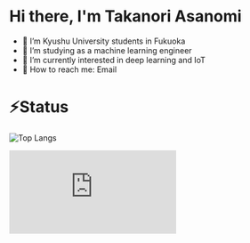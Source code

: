 # Hi there, I'm Takanori Asanomi
- 🏫 I’m Kyushu University students in Fukuoka
- 🚀 I’m studying as a machine learning engineer
- 👀 I’m currently interested in deep learning and IoT
- 📮 How to reach me: Email 

# ⚡Status
![Top Langs](https://github-readme-stats.vercel.app/api/top-langs/?username=asanomitakanori&layout=compact)

  [![My Stats](https://github-stats-evirunurm.vercel.app/api/stats.js?username=asanomitakanori)](https://github.com/evirunurm/github-stats)
<!---
asanomitakanori/asanomitakanori is a ✨ special ✨ repository because its `README.md` (this file) appears on your GitHub profile.
You can click the Preview link to take a look at your changes.
--->
